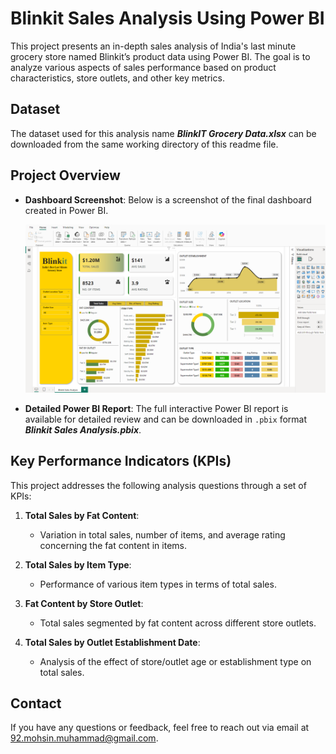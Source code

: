 # Blinkit Sales Analysis Using Power BI

This project presents an in-depth sales analysis of India's last minute grocery store named Blinkit’s product data using Power BI. The goal is to analyze various aspects of sales performance based on product characteristics, store outlets, and other key metrics.

## Dataset
The dataset used for this analysis name ***BlinkIT Grocery Data.xlsx*** can be downloaded from the same working directory of this readme file.

## Project Overview
- **Dashboard Screenshot**: Below is a screenshot of the final dashboard created in Power BI.

  ![Project Dashboard](https://github.com/muhammad-mohsin-92/Blinkit-Sales-Analysis/blob/main/Project_Dashboard.png)

- **Detailed Power BI Report**: The full interactive Power BI report is available for detailed review and can be downloaded in `.pbix` format ***Blinkit Sales Analysis.pbix***.

## Key Performance Indicators (KPIs)
This project addresses the following analysis questions through a set of KPIs:

1. **Total Sales by Fat Content**:
   - Variation in total sales, number of items, and average rating concerning the fat content in items.
   
2. **Total Sales by Item Type**:
   - Performance of various item types in terms of total sales.

3. **Fat Content by Store Outlet**:
   - Total sales segmented by fat content across different store outlets.

4. **Total Sales by Outlet Establishment Date**:
   - Analysis of the effect of store/outlet age or establishment type on total sales.

## Contact
If you have any questions or feedback, feel free to reach out via email at 92.mohsin.muhammad@gmail.com.
